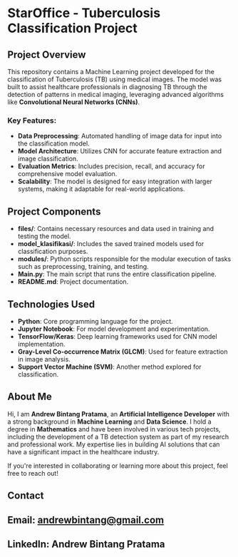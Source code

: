 # StarOffice - Tuberculosis Classification Project

## Project Overview
This repository contains a Machine Learning project developed for the classification of Tuberculosis (TB) using medical images. The model was built to assist healthcare professionals in diagnosing TB through the detection of patterns in medical imaging, leveraging advanced algorithms like **Convolutional Neural Networks (CNNs)**.

### Key Features:
- **Data Preprocessing**: Automated handling of image data for input into the classification model.
- **Model Architecture**: Utilizes CNN for accurate feature extraction and image classification.
- **Evaluation Metrics**: Includes precision, recall, and accuracy for comprehensive model evaluation.
- **Scalability**: The model is designed for easy integration with larger systems, making it adaptable for real-world applications.

## Project Components
- **files/**: Contains necessary resources and data used in training and testing the model.
- **model_klasifikasi/**: Includes the saved trained models used for classification purposes.
- **modules/**: Python scripts responsible for the modular execution of tasks such as preprocessing, training, and testing.
- **Main.py**: The main script that runs the entire classification pipeline.
- **README.md**: Project documentation.

## Technologies Used
- **Python**: Core programming language for the project.
- **Jupyter Notebook**: For model development and experimentation.
- **TensorFlow/Keras**: Deep learning frameworks used for CNN model implementation.
- **Gray-Level Co-occurrence Matrix (GLCM)**: Used for feature extraction in image analysis.
- **Support Vector Machine (SVM)**: Another method explored for classification.

## About Me
Hi, I am **Andrew Bintang Pratama**, an **Artificial Intelligence Developer** with a strong background in **Machine Learning** and **Data Science**. I hold a degree in **Mathematics** and have been involved in various tech projects, including the development of a TB detection system as part of my research and professional work. My expertise lies in building AI solutions that can have a significant impact in the healthcare industry.

If you're interested in collaborating or learning more about this project, feel free to reach out!

## Contact
## Email: andrewbintang@gmail.com
## LinkedIn: Andrew Bintang Pratama
